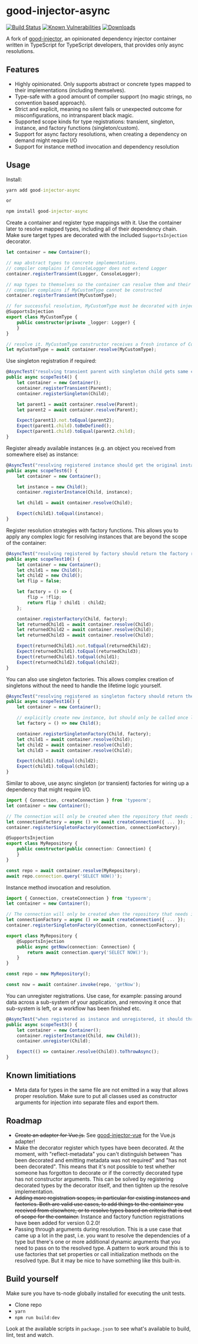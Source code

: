 # good-injector-async

[![Build Status](https://travis-ci.org/nebez/good-injector-async.svg?branch=master)](https://travis-ci.org/nebez/good-injector-async) [![Known Vulnerabilities](https://snyk.io/test/github/nebez/good-injector-async/badge.svg)](https://snyk.io/test/github/nebez/good-injector-async) [![Downloads](https://img.shields.io/npm/dt/good-injector-async.svg)](https://www.npmjs.com/package/good-injector-async)


A fork of [good-injector](https://github.com/MisterGoodcat/good-injector), an opinionated dependency injector container written in TypeScript for TypeScript developers, that provides only async resolutions.

## Features

* Highly opinionated. Only supports abstract or concrete types mapped to their implementations (including themselves).
* Type-safe with a good amount of compiler support (no magic strings, no convention based approach).
* Strict and explicit, meaning no silent fails or unexpected outcome for misconfigurations, no intransparent black magic.
* Supported scope kinds for type registrations: transient, singleton, instance, and factory functions (singleton/custom).
* Support for async factory resolutions, when creating a dependency on demand might require I/O
* Support for instance method invocation and dependency resolution

## Usage

Install:

```cmd
yarn add good-injector-async

or

npm install good-injector-async
```

Create a container and register type mappings with it. Use the container later to resolve mapped types, including all of their dependency chain. Make sure target types are decorated with the included `SupportsInjection` decorator.

```ts
let container = new Container();

// map abstract types to concrete implementations.
// compiler complains if ConsoleLogger does not extend Logger
container.registerTransient(Logger, ConsoleLogger);

// map types to themselves so the container can resolve them and their dependencies
// compiler complains if MyCustomType cannot be constructed
container.registerTransient(MyCustomType);

// for successful resolution, MyCustomType must be decorated with injection support
@SupportsInjection
export class MyCustomType {
    public constructor(private _logger: Logger) {
    }
}

// resolve it. MyCustomType constructor receives a fresh instance of ConsoleLogger
let myCustomType = await container.resolve(MyCustomType);
```

Use singleton registration if required:

```ts
@AsyncTest("resolving transient parent with singleton child gets same child instance every time")
public async scopeTest4() {
    let container = new Container();
    container.registerTransient(Parent);
    container.registerSingleton(Child);

    let parent1 = await container.resolve(Parent);
    let parent2 = await container.resolve(Parent);

    Expect(parent1).not.toEqual(parent2);
    Expect(parent1.child).toBeDefined();
    Expect(parent1.child).toEqual(parent2.child);
}
```

Register already available instances (e.g. an object you received from somewhere else) as instance:

```ts
@AsyncTest("resolving registered instance should get the original instance")
public async scopeTest6() {
    let container = new Container();

    let instance = new Child();
    container.registerInstance(Child, instance);

    let child1 = await container.resolve(Child);

    Expect(child1).toEqual(instance);
}
```

Register resolution strategies with factory functions. This allows you to apply any complex logic for resolving instances that are beyond the scope of the container:

```ts
@AsyncTest("resolving registered by factory should return the factory result")
public async scopeTest10() {
    let container = new Container();
    let child1 = new Child();
    let child2 = new Child();
    let flip = false;

    let factory = () => {
        flip = !flip;
        return flip ? child1 : child2;
    };

    container.registerFactory(Child, factory);
    let returnedChild1 = await container.resolve(Child);
    let returnedChild2 = await container.resolve(Child);
    let returnedChild3 = await container.resolve(Child);

    Expect(returnedChild1).not.toEqual(returnedChild2);
    Expect(returnedChild1).toEqual(returnedChild3);
    Expect(returnedChild1).toEqual(child1);
    Expect(returnedChild2).toEqual(child2);
}
```

You can also use singleton factories. This allows complex creation of singletons without the need to handle the lifetime logic yourself.

```ts
@AsyncTest("resolving registered as singleton factory should return the same result every time")
public async scopeTest16() {
    let container = new Container();

    // explicitly create new instance, but should only be called once later
    let factory = () => new Child();

    container.registerSingletonFactory(Child, factory);
    let child1 = await container.resolve(Child);
    let child2 = await container.resolve(Child);
    let child3 = await container.resolve(Child);

    Expect(child1).toEqual(child2);
    Expect(child1).toEqual(child3);
}
```

Similar to above, use async singleton (or transient) factories for wiring up a dependency that might require I/O.

```ts
import { Connection, createConnection } from 'typeorm';
let container = new Container();

// The connection will only be created when the repository that needs it is resolved!
let connectionFactory = async () => await createConnection({ ... });
container.registerSingletonFactory(Connection, connectionFactory);

@SupportsInjection
export class MyRepository {
    public constructor(public connection: Connection) {
    }
}

const repo = await container.resolve(MyRepository);
await repo.connection.query('SELECT NOW()');
```

Instance method invocation and resolution.

```ts
import { Connection, createConnection } from 'typeorm';
let container = new Container();

// The connection will only be created when the repository that needs it is resolved!
let connectionFactory = async () => await createConnection({ ... });
container.registerSingletonFactory(Connection, connectionFactory);

export class MyRepository {
    @SupportsInjection
    public async getNow(connection: Connection) {
        return await connection.query('SELECT NOW()');
    }
}

const repo = new MyRepository();

const now = await container.invoke(repo, 'getNow');
```


You can unregister registrations. Use case, for example: passing around data across a sub-system of your application, and removing it once that sub-system is left, or a workflow has been finished etc.

```ts
@AsyncTest("when registered as instance and unregistered, it should throw on resolve")
public async scopeTest3() {
    let container = new Container();
    container.registerInstance(Child, new Child());
    container.unregister(Child);

    Expect(() => container.resolve(Child)).toThrowAsync();
}
```

## Known limitiations

* Meta data for types in the same file are not emitted in a way that allows proper resolution. Make sure to put all classes used as constructor arguments for injection into separate files and export them.

## Roadmap

* ~~Create an adapter for Vue.js.~~ See [good-injector-vue](https://github.com/MisterGoodcat/good-injector-vue) for the Vue.js adapter!
* Make the decorator register which types have been decorated. At the moment, with "reflect-metadata" you can't distinguish between "has been decorated and emitting metadata was not required" and "has not been decorated". This means that it's not possible to test whether someone has forgotton to decorate or if the correctly decorated type has not constructor arguments. This can be solved by registering decorated types by the decorator itself, and then tighten up the resolve implementation.
* ~~Adding more registration scopes, in particular for existing instances and factories. Both are valid use cases, to add things to the container you received from elsewhere, or to resolve types based on criteria that is out of scope for the container.~~ Instance and factory function registrations have been added for version 0.2.0!
* Passing through arguments during resolution. This is a use case that came up a lot in the past, i.e. you want to resolve the dependencies of a type but there's one or more additional dynamic arguments that you need to pass on to the resolved type. A pattern to work around this is to use factories that set properties or call initialization methods on the resolved type. But it may be nice to have something like this built-in.

## Build yourself

Make sure you have ts-node globally installed for executing the unit tests.

* Clone repo
* `yarn`
* `npm run build:dev`

Look at the available scripts in `package.json` to see what's available to build, lint, test and watch.
